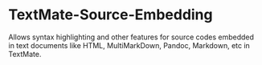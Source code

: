 # TextMate-Source-Embedding
Allows syntax highlighting and other features for source codes embedded in text documents like HTML, MultiMarkDown, Pandoc, Markdown, etc in TextMate.
